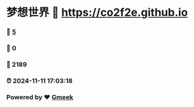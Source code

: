 # 梦想世界 :link: https://co2f2e.github.io 
### :page_facing_up: [5](https://co2f2e.github.io/tag.html) 
### :speech_balloon: 0 
### :hibiscus: 2189 
### :alarm_clock: 2024-11-11 17:03:18 
### Powered by :heart: [Gmeek](https://github.com/Meekdai/Gmeek)
